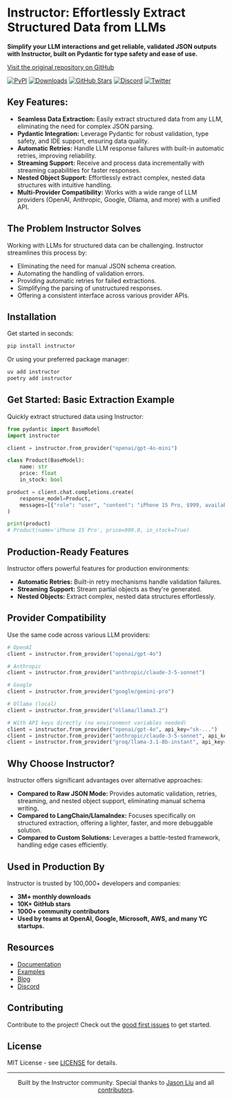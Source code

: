 # Instructor: Effortlessly Extract Structured Data from LLMs

**Simplify your LLM interactions and get reliable, validated JSON outputs with Instructor, built on Pydantic for type safety and ease of use.**

[Visit the original repository on GitHub](https://github.com/567-labs/instructor)

[![PyPI](https://img.shields.io/pypi/v/instructor?style=flat-square)](https://pypi.org/project/instructor/)
[![Downloads](https://img.shields.io/pypi/dm/instructor?style=flat-square)](https://pypi.org/project/instructor/)
[![GitHub Stars](https://img.shields.io/github/stars/instructor-ai/instructor?style=flat-square)](https://github.com/instructor-ai/instructor)
[![Discord](https://img.shields.io/discord/1192334452110659664?style=flat-square)](https://discord.gg/bD9YE9JArw)
[![Twitter](https://img.shields.io/twitter/follow/jxnlco?style=flat-square)](https://twitter.com/jxnlco)

## Key Features:

*   **Seamless Data Extraction:**  Easily extract structured data from any LLM, eliminating the need for complex JSON parsing.
*   **Pydantic Integration:** Leverage Pydantic for robust validation, type safety, and IDE support, ensuring data quality.
*   **Automatic Retries:** Handle LLM response failures with built-in automatic retries, improving reliability.
*   **Streaming Support:**  Receive and process data incrementally with streaming capabilities for faster responses.
*   **Nested Object Support:**  Effortlessly extract complex, nested data structures with intuitive handling.
*   **Multi-Provider Compatibility:** Works with a wide range of LLM providers (OpenAI, Anthropic, Google, Ollama, and more) with a unified API.

## The Problem Instructor Solves

Working with LLMs for structured data can be challenging.  Instructor streamlines this process by:

*   Eliminating the need for manual JSON schema creation.
*   Automating the handling of validation errors.
*   Providing automatic retries for failed extractions.
*   Simplifying the parsing of unstructured responses.
*   Offering a consistent interface across various provider APIs.

## Installation

Get started in seconds:

```bash
pip install instructor
```

Or using your preferred package manager:

```bash
uv add instructor
poetry add instructor
```

## Get Started: Basic Extraction Example

Quickly extract structured data using Instructor:

```python
from pydantic import BaseModel
import instructor

client = instructor.from_provider("openai/gpt-4o-mini")

class Product(BaseModel):
    name: str
    price: float
    in_stock: bool

product = client.chat.completions.create(
    response_model=Product,
    messages=[{"role": "user", "content": "iPhone 15 Pro, $999, available now"}],
)

print(product)
# Product(name='iPhone 15 Pro', price=999.0, in_stock=True)
```

## Production-Ready Features

Instructor offers powerful features for production environments:

*   **Automatic Retries:** Built-in retry mechanisms handle validation failures.
*   **Streaming Support:** Stream partial objects as they're generated.
*   **Nested Objects:** Extract complex, nested data structures effortlessly.

## Provider Compatibility

Use the same code across various LLM providers:

```python
# OpenAI
client = instructor.from_provider("openai/gpt-4o")

# Anthropic
client = instructor.from_provider("anthropic/claude-3-5-sonnet")

# Google
client = instructor.from_provider("google/gemini-pro")

# Ollama (local)
client = instructor.from_provider("ollama/llama3.2")

# With API keys directly (no environment variables needed)
client = instructor.from_provider("openai/gpt-4o", api_key="sk-...")
client = instructor.from_provider("anthropic/claude-3-5-sonnet", api_key="sk-ant-...")
client = instructor.from_provider("groq/llama-3.1-8b-instant", api_key="gsk_...")
```

## Why Choose Instructor?

Instructor offers significant advantages over alternative approaches:

*   **Compared to Raw JSON Mode:**  Provides automatic validation, retries, streaming, and nested object support, eliminating manual schema writing.
*   **Compared to LangChain/LlamaIndex:**  Focuses specifically on structured extraction, offering a lighter, faster, and more debuggable solution.
*   **Compared to Custom Solutions:**  Leverages a battle-tested framework, handling edge cases efficiently.

## Used in Production By

Instructor is trusted by 100,000+ developers and companies:

*   **3M+ monthly downloads**
*   **10K+ GitHub stars**
*   **1000+ community contributors**
*   **Used by teams at OpenAI, Google, Microsoft, AWS, and many YC startups.**

## Resources

*   [Documentation](https://python.useinstructor.com)
*   [Examples](https://python.useinstructor.com/examples/)
*   [Blog](https://python.useinstructor.com/blog/)
*   [Discord](https://discord.gg/bD9YE9JArw)

## Contributing

Contribute to the project! Check out the [good first issues](https://github.com/instructor-ai/instructor/labels/good%20first%20issue) to get started.

## License

MIT License - see [LICENSE](https://github.com/instructor-ai/instructor/blob/main/LICENSE) for details.

---

<p align="center">
Built by the Instructor community. Special thanks to <a href="https://twitter.com/jxnlco">Jason Liu</a> and all <a href="https://github.com/instructor-ai/instructor/graphs/contributors">contributors</a>.
</p>